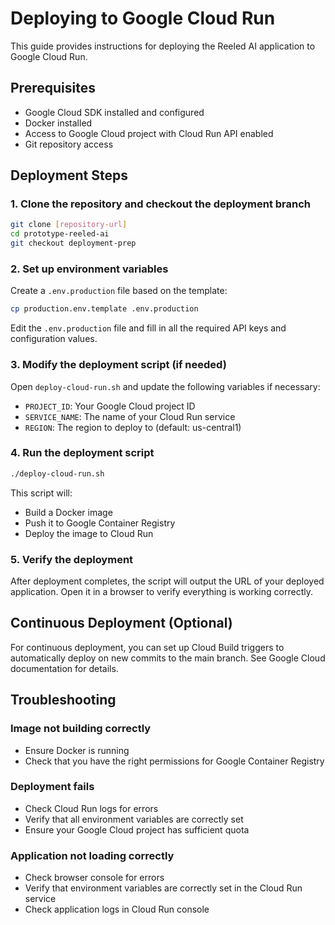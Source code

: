 # Deploying to Google Cloud Run

This guide provides instructions for deploying the Reeled AI application to Google Cloud Run.

## Prerequisites

- Google Cloud SDK installed and configured
- Docker installed
- Access to Google Cloud project with Cloud Run API enabled
- Git repository access

## Deployment Steps

### 1. Clone the repository and checkout the deployment branch

```bash
git clone [repository-url]
cd prototype-reeled-ai
git checkout deployment-prep
```

### 2. Set up environment variables

Create a `.env.production` file based on the template:

```bash
cp production.env.template .env.production
```

Edit the `.env.production` file and fill in all the required API keys and configuration values.

### 3. Modify the deployment script (if needed)

Open `deploy-cloud-run.sh` and update the following variables if necessary:

- `PROJECT_ID`: Your Google Cloud project ID
- `SERVICE_NAME`: The name of your Cloud Run service
- `REGION`: The region to deploy to (default: us-central1)

### 4. Run the deployment script

```bash
./deploy-cloud-run.sh
```

This script will:
- Build a Docker image
- Push it to Google Container Registry
- Deploy the image to Cloud Run

### 5. Verify the deployment

After deployment completes, the script will output the URL of your deployed application. Open it in a browser to verify everything is working correctly.

## Continuous Deployment (Optional)

For continuous deployment, you can set up Cloud Build triggers to automatically deploy on new commits to the main branch. See Google Cloud documentation for details.

## Troubleshooting

### Image not building correctly
- Ensure Docker is running
- Check that you have the right permissions for Google Container Registry

### Deployment fails
- Check Cloud Run logs for errors
- Verify that all environment variables are correctly set
- Ensure your Google Cloud project has sufficient quota

### Application not loading correctly
- Check browser console for errors
- Verify that environment variables are correctly set in the Cloud Run service
- Check application logs in Cloud Run console 